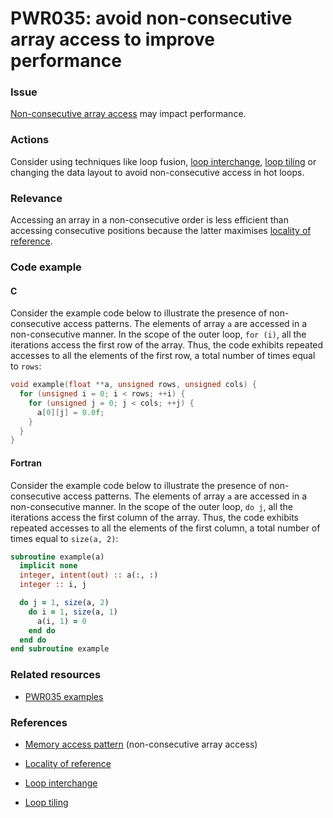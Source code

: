 # PWR035: avoid non-consecutive array access to improve performance

### Issue

[Non-consecutive array access](../../Glossary/Memory-access-pattern.md) may impact
performance.

### Actions

Consider using techniques like loop fusion,
[loop interchange](../../Glossary/Loop-interchange.md),
[loop tiling](../../Glossary/Loop-tiling.md)
or changing the data layout to avoid non-consecutive access in hot loops.

### Relevance

Accessing an array in a non-consecutive order is less efficient than accessing
consecutive positions because the latter maximises
[locality of reference](../../Glossary/Locality-of-reference.md).

### Code example

#### C

Consider the example code below to illustrate the presence of non-consecutive
access patterns. The elements of array `a` are accessed in a non-consecutive
manner. In the scope of the outer loop, `for (i)`, all the iterations access
the first row of the array. Thus, the code exhibits repeated accesses to all
the elements of the first row, a total number of times equal to `rows`:

```c
void example(float **a, unsigned rows, unsigned cols) {
  for (unsigned i = 0; i < rows; ++i) {
    for (unsigned j = 0; j < cols; ++j) {
      a[0][j] = 0.0f;
    }
  }
}
```

#### Fortran

Consider the example code below to illustrate the presence of non-consecutive
access patterns. The elements of array `a` are accessed in a non-consecutive
manner. In the scope of the outer loop, `do j`, all the iterations access the
first column of the array. Thus, the code exhibits repeated accesses to all the
elements of the first column, a total number of times equal to `size(a, 2)`:

```f90
subroutine example(a)
  implicit none
  integer, intent(out) :: a(:, :)
  integer :: i, j

  do j = 1, size(a, 2)
    do i = 1, size(a, 1)
      a(i, 1) = 0
    end do
  end do
end subroutine example
```

### Related resources

* [PWR035 examples](https://github.com/codee-com/open-catalog/tree/main/Checks/PWR035/)

### References

* [Memory access pattern](../../Glossary/Memory-access-pattern.md) (non-consecutive array access)

* [Locality of reference](../../Glossary/Locality-of-reference.md)

* [Loop interchange](../../Glossary/Loop-interchange.md)

* [Loop tiling](../../Glossary/Loop-tiling.md)
